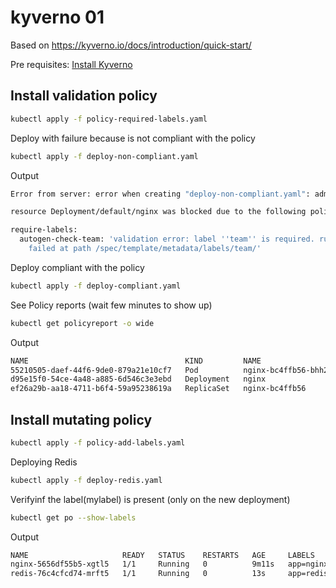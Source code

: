 # kyverno 01

Based on https://kyverno.io/docs/introduction/quick-start/

Pre requisites: [Install Kyverno](../readme.md)

## Install validation policy

```bash
kubectl apply -f policy-required-labels.yaml 
```

Deploy with failure because is not compliant with the policy

```bash
kubectl apply -f deploy-non-compliant.yaml
```
Output
```bash
Error from server: error when creating "deploy-non-compliant.yaml": admission webhook "validate.kyverno.svc-fail" denied the request: 

resource Deployment/default/nginx was blocked due to the following policies 

require-labels:
  autogen-check-team: 'validation error: label ''team'' is required. rule autogen-check-team
    failed at path /spec/template/metadata/labels/team/'
```

Deploy compliant with the policy

```bash
kubectl apply -f deploy-compliant.yaml
```

See Policy reports (wait few minutes to show up)

```bash
kubectl get policyreport -o wide 
```
Output
```bash
NAME                                   KIND         NAME                   PASS   FAIL   WARN   ERROR   SKIP   AGE
55210505-daef-44f6-9de0-879a21e10cf7   Pod          nginx-bc4ffb56-bhh2b   1      0      0      0       0      3m52s
d95e15f0-54ce-4a48-a885-6d546c3e3ebd   Deployment   nginx                  2      0      0      0       0      3m54s
ef26a29b-aa18-4711-b6f4-59a95238619a   ReplicaSet   nginx-bc4ffb56         1      0      0      0       0      3m32s
```

## Install mutating policy

```bash
kubectl apply -f policy-add-labels.yaml 
```

Deploying Redis

```bash
kubectl apply -f deploy-redis.yaml 
```

Verifyinf the label(mylabel) is present (only on the new deployment)

```bash
kubectl get po --show-labels
```
Output
```bash
NAME                     READY   STATUS    RESTARTS   AGE     LABELS
nginx-5656df55b5-xgtl5   1/1     Running   0          9m11s   app=nginx,pod-template-hash=5656df55b5,team=compliant
redis-76c4cfcd74-mrft5   1/1     Running   0          13s     app=redis,mylabel=some.value,pod-template-hash=76c4cfcd74,team=compliant.with.mutating
```
